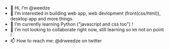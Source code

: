 - 👋 Hi, I’m @weedze
- 👀 I’m interested in building web app, web devlopment (front(css/html)), desktop app and more things.
- 🌱 I’m currently learning Python ("javascript and css too")  !
- 💞️ I’m not looking to collaborate right now, still learning so im not on point !
- 📫 How to reach me: @drweedze on twitter

<!---
NadyJS/NadyJS is a ✨ special ✨ repository because its `README.md` (this file) appears on your GitHub profile.
You can click the Preview link to take a look at your changes.
--->
